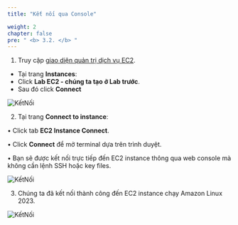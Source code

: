 ```yaml
---
title: "Kết nối qua Console"

weight: 2
chapter: false
pre: " <b> 3.2. </b> "
---
```


1. Truy cập [giao diện quản trị dịch vụ EC2](https://console.aws.amazon.com/ec2/v2/home).

- Tại trang **Instances**:
- Click **Lab EC2 - chúng ta tạo ở Lab trước**.
- Sau đó click **Connect**

![KếtNối](/images/3.connect/001-connect.png)

2. Tại trang **Connect to instance**:

• Click tab **EC2 Instance Connect**.

• Click **Connect** để mở terminal dựa trên trình duyệt.

• Bạn sẽ được kết nối trực tiếp đến EC2 instance thông qua web console mà không cần lệnh SSH hoặc key files.

![KếtNối](/images/3.connect/004-connect.png)

3. Chúng ta đã kết nối thành công đến EC2 instance chạy Amazon Linux 2023.

![KếtNối](/images/3.connect/005-connect.png)